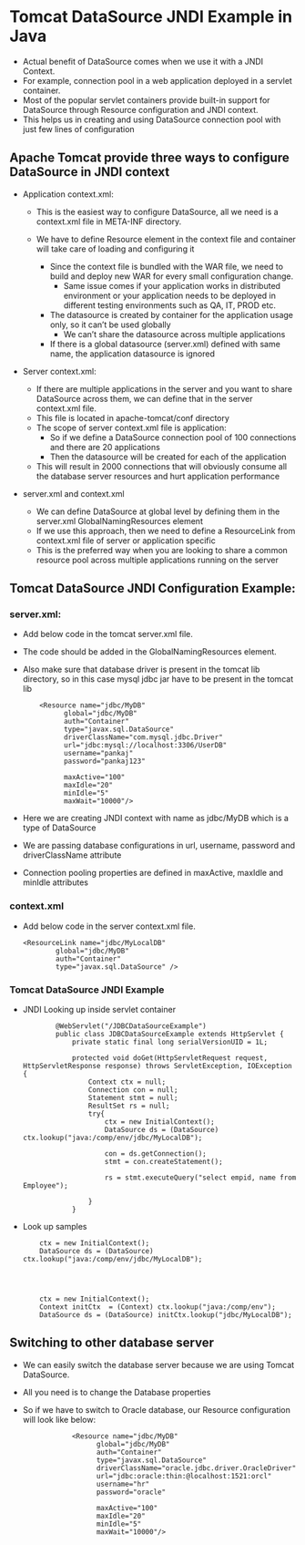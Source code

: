 #	Tomcat DataSource JNDI Example in Java


-	Actual benefit of DataSource comes when we use it with a JNDI Context.
- 	For example, connection pool in a web application deployed in a servlet container. 
-	Most of the popular servlet containers provide built-in support for DataSource through Resource configuration and JNDI context.
- 	This helps us in creating and using DataSource connection pool with just few lines of configuration


##	Apache Tomcat provide three ways to configure DataSource in JNDI context


-	Application context.xml:

	-	This is the easiest way to configure DataSource, all we need is a context.xml file in META-INF directory.
	-	We have to define Resource element in the context file and container will take care of loading and configuring it
	
		-	Since the context file is bundled with the WAR file, we need to build and deploy new WAR for every small configuration change. 
			-	Same issue comes if your application works in distributed environment or your application needs to be deployed in different testing environments such as QA, IT, PROD etc.
		-	The datasource is created by container for the application usage only, so it can’t be used globally
			-	We can’t share the datasource across multiple applications
		-	If there is a global datasource (server.xml) defined with same name, the application datasource is ignored


-	Server context.xml:	

	-	If there are multiple applications in the server and you want to share DataSource across them, we can define that in the server context.xml file. 
	-	This file is located in apache-tomcat/conf directory
	-	The scope of server context.xml file is application:
		-	So if we define a DataSource connection pool of 100 connections and there are 20 applications 
		-	Then the datasource will be created for each of the application
	-	This will result in 2000 connections that will obviously consume all the database server resources and hurt application performance
	
-	server.xml and context.xml

	-	We can define DataSource at global level by defining them in the server.xml GlobalNamingResources element
	-	If we use this approach, then we need to define a ResourceLink from context.xml file of server or application specific
	-	This is the preferred way when you are looking to share a common resource pool across multiple applications running on the server
	
##	Tomcat DataSource JNDI Configuration Example:

###	server.xml:

-	Add below code in the tomcat server.xml file.
- 	The code should be added in the GlobalNamingResources element.
- 	Also make sure that database driver is present in the tomcat lib directory, so in this case mysql jdbc jar have to be present in the tomcat lib


			
			<Resource name="jdbc/MyDB" 
				  global="jdbc/MyDB" 
				  auth="Container" 
				  type="javax.sql.DataSource" 
				  driverClassName="com.mysql.jdbc.Driver" 
				  url="jdbc:mysql://localhost:3306/UserDB" 
				  username="pankaj" 
				  password="pankaj123" 
				  
				  maxActive="100" 
				  maxIdle="20" 
				  minIdle="5" 
				  maxWait="10000"/>

-	Here we are creating JNDI context with name as jdbc/MyDB which is a type of DataSource
- 	We are passing database configurations in url, username, password and driverClassName attribute
- 	Connection pooling properties are defined in maxActive, maxIdle and minIdle attributes

### context.xml

-	Add below code in the server context.xml file.

		<ResourceLink name="jdbc/MyLocalDB"
                global="jdbc/MyDB"
                auth="Container"
                type="javax.sql.DataSource" />


###	Tomcat DataSource JNDI Example

-	JNDI Looking up inside servlet container

				@WebServlet("/JDBCDataSourceExample")
				public class JDBCDataSourceExample extends HttpServlet {
					private static final long serialVersionUID = 1L;
					   
					protected void doGet(HttpServletRequest request, HttpServletResponse response) throws ServletException, IOException {
						Context ctx = null;
						Connection con = null;
						Statement stmt = null;
						ResultSet rs = null;
						try{
							ctx = new InitialContext();
							DataSource ds = (DataSource) ctx.lookup("java:/comp/env/jdbc/MyLocalDB");
							
							con = ds.getConnection();
							stmt = con.createStatement();
							
							rs = stmt.executeQuery("select empid, name from Employee");
							
						}
					}	
	
-	Look up samples
	
			ctx = new InitialContext();
			DataSource ds = (DataSource) ctx.lookup("java:/comp/env/jdbc/MyLocalDB");
			
			
			
			
			ctx = new InitialContext();
			Context initCtx  = (Context) ctx.lookup("java:/comp/env");
			DataSource ds = (DataSource) initCtx.lookup("jdbc/MyLocalDB");
			
			
## 	Switching to other database server

-	We can easily switch the database server because we are using Tomcat DataSource.			
-	All you need is to change the Database properties
-	So if we have to switch to Oracle database, our Resource configuration will look like below:

		
					<Resource name="jdbc/MyDB" 
						  global="jdbc/MyDB" 
						  auth="Container" 
						  type="javax.sql.DataSource" 
						  driverClassName="oracle.jdbc.driver.OracleDriver" 
						  url="jdbc:oracle:thin:@localhost:1521:orcl" 
						  username="hr" 
						  password="oracle" 
						  
						  maxActive="100" 
						  maxIdle="20" 
						  minIdle="5" 
						  maxWait="10000"/>

